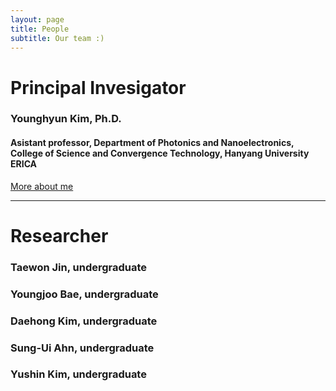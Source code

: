 ```yaml
---
layout: page
title: People
subtitle: Our team :)
---
```


# Principal Invesigator
### Younghyun Kim, Ph.D.
#### Asistant professor, Department of Photonics and Nanoelectronics, College of Science and Convergence Technology, Hanyang University ERICA
[More about me](https://yh2424.github.io/people/younghyunkim)  

---
# Researcher
### Taewon Jin, undergraduate

### Youngjoo Bae, undergraduate

### Daehong Kim, undergraduate

### Sung-Ui Ahn, undergraduate

### Yushin Kim, undergraduate

